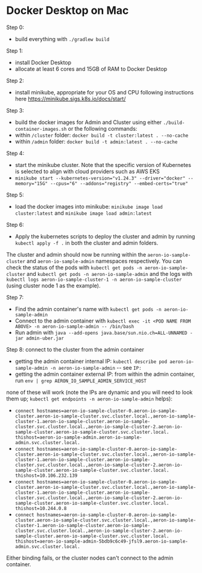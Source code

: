 # Docker Desktop on Mac

Step 0:
- build everything with `./gradlew build`

Step 1:
- install Docker Desktop
- allocate at least 6 cores and 15GB of RAM to Docker Desktop

Step 2:
- install minikube, appropriate for your OS and CPU following instructions here https://minikube.sigs.k8s.io/docs/start/

Step 3:
- build the docker images for Admin and Cluster using either `./build-container-images.sh` or the following commands:
- within `/cluster` folder: `docker build -t cluster:latest . --no-cache`
- within `/admin` folder: `docker build -t admin:latest . --no-cache`

Step 4:
- start the minikube cluster. Note that the specific version of Kubernetes is selected to align with cloud providers such as AWS EKS
- `minikube start --kubernetes-version="v1.24.3" --driver="docker" --memory="15G" --cpus="6" --addons="registry" --embed-certs="true"`

Step 5:
- load the docker images into minikube: `minikube image load cluster:latest` and `minikube image load admin:latest`

Step 6:
- Apply the kubernetes scripts to deploy the cluster and admin by running  `kubectl apply -f .` in both the cluster and admin folders.

The cluster and admin should now be running within the `aeron-io-sample-cluster` and `aeron-io-sample-admin` namespaces respectively.
You can check the status of the pods with `kubectl get pods -n aeron-io-sample-cluster` and `kubectl get pods -n aeron-io-sample-admin` and the logs with `kubectl logs aeron-io-sample-cluster-1 -n aeron-io-sample-cluster` (using cluster node 1 as the example).

Step 7:
- Find the admin container's name with `kubectl get pods -n aeron-io-sample-admin`
- Connect to the admin container with `kubectl exec -it <POD NAME FROM ABOVE> -n aeron-io-sample-admin -- /bin/bash`
- Run admin with `java --add-opens java.base/sun.nio.ch=ALL-UNNAMED -jar admin-uber.jar`

Step 8: connect to the cluster from the admin container
- getting the admin container internal IP: `kubectl describe pod aeron-io-sample-admin -n aeron-io-sample-admin` -- see `IP:`
- getting the admin container external IP: from within the admin container, run `env | grep AERON_IO_SAMPLE_ADMIN_SERVICE_HOST`

none of these will work (note the IPs are dynamic and you will need to look them up; `kubectl get endpoints -n aeron-io-sample-admin` helps):

- `connect hostnames=aeron-io-sample-cluster-0.aeron-io-sample-cluster.aeron-io-sample-cluster.svc.cluster.local.,aeron-io-sample-cluster-1.aeron-io-sample-cluster.aeron-io-sample-cluster.svc.cluster.local.,aeron-io-sample-cluster-2.aeron-io-sample-cluster.aeron-io-sample-cluster.svc.cluster.local. thishost=aeron-io-sample-admin.aeron-io-sample-admin.svc.cluster.local.`
- `connect hostnames=aeron-io-sample-cluster-0.aeron-io-sample-cluster.aeron-io-sample-cluster.svc.cluster.local.,aeron-io-sample-cluster-1.aeron-io-sample-cluster.aeron-io-sample-cluster.svc.cluster.local.,aeron-io-sample-cluster-2.aeron-io-sample-cluster.aeron-io-sample-cluster.svc.cluster.local. thishost=10.106.232.139`
- `connect hostnames=aeron-io-sample-cluster-0.aeron-io-sample-cluster.aeron-io-sample-cluster.svc.cluster.local.,aeron-io-sample-cluster-1.aeron-io-sample-cluster.aeron-io-sample-cluster.svc.cluster.local.,aeron-io-sample-cluster-2.aeron-io-sample-cluster.aeron-io-sample-cluster.svc.cluster.local. thishost=10.244.0.8`
- `connect hostnames=aeron-io-sample-cluster-0.aeron-io-sample-cluster.aeron-io-sample-cluster.svc.cluster.local.,aeron-io-sample-cluster-1.aeron-io-sample-cluster.aeron-io-sample-cluster.svc.cluster.local.,aeron-io-sample-cluster-2.aeron-io-sample-cluster.aeron-io-sample-cluster.svc.cluster.local. thishost=aeron-io-sample-admin-5bdb9c6c49-jfsl9.aeron-io-sample-admin.svc.cluster.local.`

Either binding fails, or the cluster nodes can't connect to the admin container.